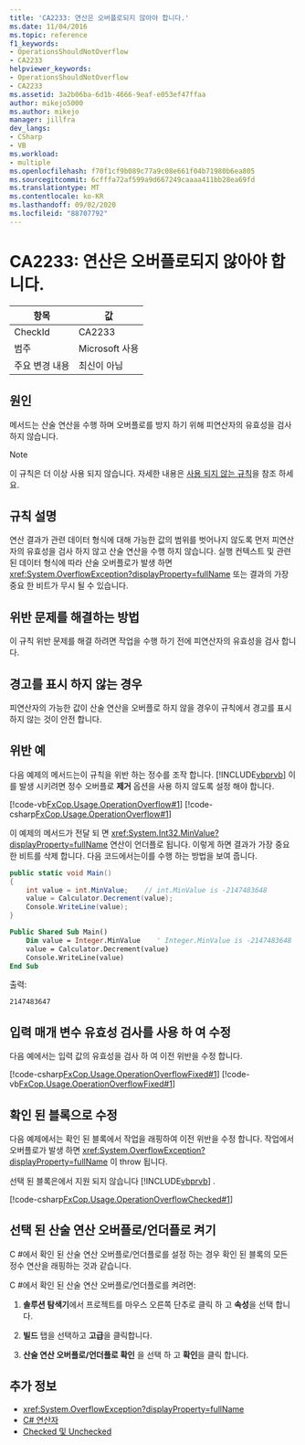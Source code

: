 ```yaml
---
title: 'CA2233: 연산은 오버플로되지 않아야 합니다.'
ms.date: 11/04/2016
ms.topic: reference
f1_keywords:
- OperationsShouldNotOverflow
- CA2233
helpviewer_keywords:
- OperationsShouldNotOverflow
- CA2233
ms.assetid: 3a2b06ba-6d1b-4666-9eaf-e053ef47ffaa
author: mikejo5000
ms.author: mikejo
manager: jillfra
dev_langs:
- CSharp
- VB
ms.workload:
- multiple
ms.openlocfilehash: f70f1cf9b089c77a9c08e661f04b71980b6ea805
ms.sourcegitcommit: 6cfffa72af599a9d667249caaaa411bb28ea69fd
ms.translationtype: MT
ms.contentlocale: ko-KR
ms.lasthandoff: 09/02/2020
ms.locfileid: "88707792"
---
```

# <a name="ca2233-operations-should-not-overflow"></a>CA2233: 연산은 오버플로되지 않아야 합니다.

|항목|값|
|-|-|
|CheckId|CA2233|
|범주|Microsoft 사용|
|주요 변경 내용|최신이 아님|

## <a name="cause"></a>원인
메서드는 산술 연산을 수행 하며 오버플로를 방지 하기 위해 피연산자의 유효성을 검사 하지 않습니다.

> [!NOTE]
> 이 규칙은 더 이상 사용 되지 않습니다. 자세한 내용은 [사용 되지 않는 규칙](fxcop-rule-port-status.md#deprecated-rules)을 참조 하세요.

## <a name="rule-description"></a>규칙 설명

연산 결과가 관련 데이터 형식에 대해 가능한 값의 범위를 벗어나지 않도록 먼저 피연산자의 유효성을 검사 하지 않고 산술 연산을 수행 하지 않습니다. 실행 컨텍스트 및 관련 된 데이터 형식에 따라 산술 오버플로가 발생 하면 <xref:System.OverflowException?displayProperty=fullName> 또는 결과의 가장 중요 한 비트가 무시 될 수 있습니다.

## <a name="how-to-fix-violations"></a>위반 문제를 해결하는 방법

이 규칙 위반 문제를 해결 하려면 작업을 수행 하기 전에 피연산자의 유효성을 검사 합니다.

## <a name="when-to-suppress-warnings"></a>경고를 표시 하지 않는 경우

피연산자의 가능한 값이 산술 연산을 오버플로 하지 않을 경우이 규칙에서 경고를 표시 하지 않는 것이 안전 합니다.

## <a name="example-of-a-violation"></a>위반 예

다음 예제의 메서드는이 규칙을 위반 하는 정수를 조작 합니다. [!INCLUDE[vbprvb](../code-quality/includes/vbprvb_md.md)] 이를 발생 시키려면 정수 오버플로 **제거** 옵션을 사용 하지 않도록 설정 해야 합니다.

[!code-vb[FxCop.Usage.OperationOverflow#1](../code-quality/codesnippet/VisualBasic/ca2233-operations-should-not-overflow_1.vb)]
[!code-csharp[FxCop.Usage.OperationOverflow#1](../code-quality/codesnippet/CSharp/ca2233-operations-should-not-overflow_1.cs)]

이 예제의 메서드가 전달 되 면 <xref:System.Int32.MinValue?displayProperty=fullName> 연산이 언더플로 됩니다. 이렇게 하면 결과가 가장 중요 한 비트를 삭제 합니다. 다음 코드에서는이를 수행 하는 방법을 보여 줍니다.

```csharp
public static void Main()
{
    int value = int.MinValue;    // int.MinValue is -2147483648
    value = Calculator.Decrement(value);
    Console.WriteLine(value);
}
```

```vb
Public Shared Sub Main()
    Dim value = Integer.MinValue    ' Integer.MinValue is -2147483648
    value = Calculator.Decrement(value)
    Console.WriteLine(value)
End Sub
```

출력:

```text
2147483647
```

## <a name="fix-with-input-parameter-validation"></a>입력 매개 변수 유효성 검사를 사용 하 여 수정

다음 예에서는 입력 값의 유효성을 검사 하 여 이전 위반을 수정 합니다.

[!code-csharp[FxCop.Usage.OperationOverflowFixed#1](../code-quality/codesnippet/CSharp/ca2233-operations-should-not-overflow_2.cs)]
[!code-vb[FxCop.Usage.OperationOverflowFixed#1](../code-quality/codesnippet/VisualBasic/ca2233-operations-should-not-overflow_2.vb)]

## <a name="fix-with-a-checked-block"></a>확인 된 블록으로 수정

다음 예제에서는 확인 된 블록에서 작업을 래핑하여 이전 위반을 수정 합니다. 작업에서 오버플로가 발생 하면 <xref:System.OverflowException?displayProperty=fullName> 이 throw 됩니다.

선택 된 블록은에서 지원 되지 않습니다 [!INCLUDE[vbprvb](../code-quality/includes/vbprvb_md.md)] .

[!code-csharp[FxCop.Usage.OperationOverflowChecked#1](../code-quality/codesnippet/CSharp/ca2233-operations-should-not-overflow_3.cs)]

## <a name="turn-on-checked-arithmetic-overflowunderflow"></a>선택 된 산술 연산 오버플로/언더플로 켜기

C #에서 확인 된 산술 연산 오버플로/언더플로를 설정 하는 경우 확인 된 블록의 모든 정수 연산을 래핑하는 것과 같습니다.

C #에서 확인 된 산술 연산 오버플로/언더플로를 켜려면:

1. **솔루션 탐색기**에서 프로젝트를 마우스 오른쪽 단추로 클릭 하 고 **속성**을 선택 합니다.

2. **빌드** 탭을 선택하고 **고급**을 클릭합니다.

3. **산술 연산 오버플로/언더플로 확인** 을 선택 하 고 **확인**을 클릭 합니다.

## <a name="see-also"></a>추가 정보

- <xref:System.OverflowException?displayProperty=fullName>
- [C# 연산자](/dotnet/csharp/language-reference/operators/index)
- [Checked 및 Unchecked](/dotnet/csharp/language-reference/keywords/checked-and-unchecked)
